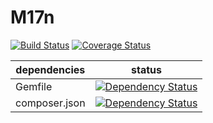 M17n
====

[![Build Status](https://travis-ci.org/NetCommons3/M17n.png?branch=master)](https://travis-ci.org/NetCommons3/M17n)
[![Coverage Status](https://coveralls.io/repos/NetCommons3/M17n/badge.png?branch=master)](https://coveralls.io/r/NetCommons3/M17n?branch=master)

| dependencies | status |
| ------------ | ------ |
| Gemfile | [![Dependency Status](https://www.versioneye.com/user/projects/52f1cc16ec13757904000127/badge.png)](https://www.versioneye.com/user/projects/52f1cc16ec13757904000127) |
| composer.json | [![Dependency Status](https://www.versioneye.com/user/projects/52f1cc19ec13756b480000c4/badge.png)](https://www.versioneye.com/user/projects/52f1cc19ec13756b480000c4) |
